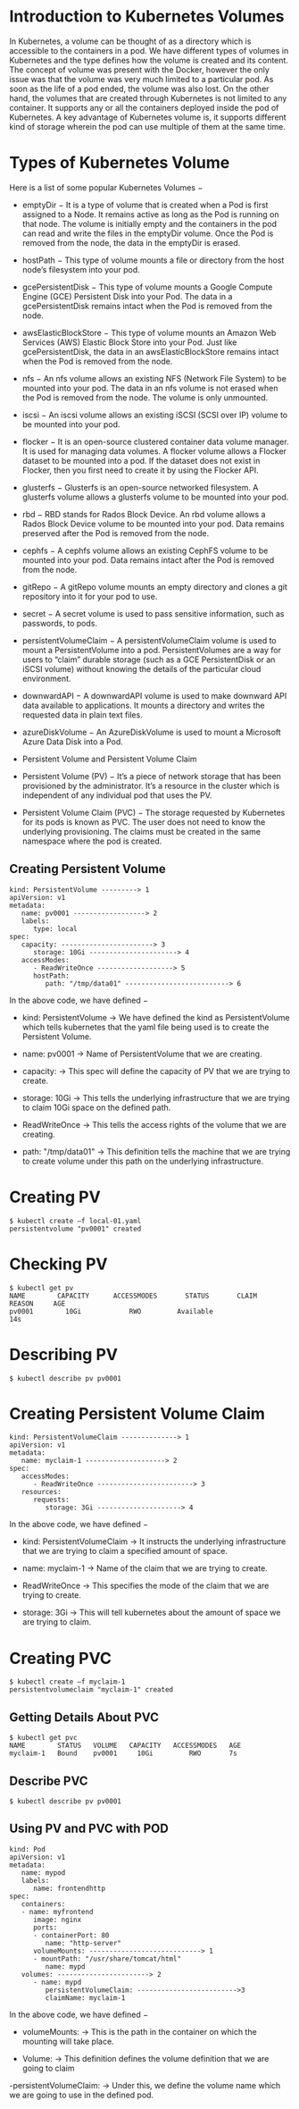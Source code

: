 # Introduction to Kubernetes Volumes

In Kubernetes, a volume can be thought of as a directory which is accessible to the containers in a pod. We have different types of volumes in Kubernetes and the type defines how the volume is created and its content.
The concept of volume was present with the Docker, however the only issue was that the volume was very much limited to a particular pod. As soon as the life of a pod ended, the volume was also lost.
On the other hand, the volumes that are created through Kubernetes is not limited to any container. It supports any or all the containers deployed inside the pod of Kubernetes. A key advantage of Kubernetes volume is, it supports different kind of storage wherein the pod can use multiple of them at the same time.

# Types of Kubernetes Volume

Here is a list of some popular Kubernetes Volumes −

-  emptyDir − It is a type of volume that is created when a Pod is first assigned to a Node. It remains active as long as the Pod is running on that node. The volume is initially empty and the containers in the pod can read and write the files in the emptyDir volume. Once the Pod is removed from the node, the data in the emptyDir is erased.

-  hostPath − This type of volume mounts a file or directory from the host node’s filesystem into your pod.

- gcePersistentDisk − This type of volume mounts a Google Compute Engine (GCE) Persistent Disk into your Pod. The data in a gcePersistentDisk remains intact when the Pod is removed from the node.

- awsElasticBlockStore − This type of volume mounts an Amazon Web Services (AWS) Elastic Block Store into your Pod. Just like gcePersistentDisk, the data in an awsElasticBlockStore remains intact when the Pod is removed from the node.

- nfs − An nfs volume allows an existing NFS (Network File System) to be mounted into your pod. The data in an nfs volume is not erased when the Pod is removed from the node. The volume is only unmounted.

- iscsi − An iscsi volume allows an existing iSCSI (SCSI over IP) volume to be mounted into your pod.

- flocker − It is an open-source clustered container data volume manager. It is used for managing data volumes. A flocker volume allows a Flocker dataset to be mounted into a pod. If the dataset does not exist in Flocker, then you first need to create it by using the Flocker API.

- glusterfs − Glusterfs is an open-source networked filesystem. A glusterfs volume allows a glusterfs volume to be mounted into your pod.

- rbd − RBD stands for Rados Block Device. An rbd volume allows a Rados Block Device volume to be mounted into your pod. Data remains preserved after the Pod is removed from the node.

- cephfs − A cephfs volume allows an existing CephFS volume to be mounted into your pod. Data remains intact after the Pod is removed from the node.

- gitRepo − A gitRepo volume mounts an empty directory and clones a git repository into it for your pod to use.

- secret − A secret volume is used to pass sensitive information, such as passwords, to pods.

- persistentVolumeClaim − A persistentVolumeClaim volume is used to mount a PersistentVolume into a pod. PersistentVolumes are a way for users to “claim” durable storage (such as a GCE PersistentDisk or an iSCSI volume) without knowing the details of the particular cloud environment.

- downwardAPI − A downwardAPI volume is used to make downward API data available to applications. It mounts a directory and writes the requested data in plain text files.

- azureDiskVolume − An AzureDiskVolume is used to mount a Microsoft Azure Data Disk into a Pod.

- Persistent Volume and Persistent Volume Claim

- Persistent Volume (PV) − It’s a piece of network storage that has been provisioned by the administrator. It’s a resource in the cluster which is independent of any individual pod that uses the PV.

- Persistent Volume Claim (PVC) − The storage requested by Kubernetes for its pods is known as PVC. The user does not need to know the underlying provisioning. The claims must be created in the same namespace where the pod is created.

## Creating Persistent Volume

```
kind: PersistentVolume ---------> 1
apiVersion: v1
metadata:
   name: pv0001 ------------------> 2
   labels:
      type: local
spec:
   capacity: -----------------------> 3
      storage: 10Gi ----------------------> 4
   accessModes:
      - ReadWriteOnce -------------------> 5
      hostPath:
         path: "/tmp/data01" --------------------------> 6
```

In the above code, we have defined −

- kind: PersistentVolume → We have defined the kind as PersistentVolume which tells kubernetes that the yaml file being used is to create the Persistent Volume.

- name: pv0001 → Name of PersistentVolume that we are creating.

- capacity: → This spec will define the capacity of PV that we are trying to create.

- storage: 10Gi → This tells the underlying infrastructure that we are trying to claim 10Gi space on the defined path.

- ReadWriteOnce → This tells the access rights of the volume that we are creating.

- path: "/tmp/data01" → This definition tells the machine that we are trying to create volume under this path on the underlying infrastructure.

# Creating PV

```
$ kubectl create –f local-01.yaml
persistentvolume "pv0001" created
```

# Checking PV

```
$ kubectl get pv
NAME        CAPACITY      ACCESSMODES       STATUS       CLAIM      REASON     AGE
pv0001        10Gi            RWO         Available                            14s
```

# Describing PV

```
$ kubectl describe pv pv0001
```

# Creating Persistent Volume Claim

```
kind: PersistentVolumeClaim --------------> 1
apiVersion: v1
metadata:
   name: myclaim-1 --------------------> 2
spec:
   accessModes:
      - ReadWriteOnce ------------------------> 3
   resources:
      requests:
         storage: 3Gi ---------------------> 4
```

In the above code, we have defined −

- kind: PersistentVolumeClaim → It instructs the underlying infrastructure that we are trying to claim a specified amount of space.

- name: myclaim-1 → Name of the claim that we are trying to create.

- ReadWriteOnce → This specifies the mode of the claim that we are trying to create.

- storage: 3Gi → This will tell kubernetes about the amount of space we are trying to claim.

# Creating PVC

```
$ kubectl create –f myclaim-1
persistentvolumeclaim "myclaim-1" created
```

## Getting Details About PVC


```
$ kubectl get pvc
NAME        STATUS   VOLUME   CAPACITY   ACCESSMODES   AGE
myclaim-1   Bound    pv0001     10Gi         RWO       7s
```

## Describe PVC

```
$ kubectl describe pv pv0001
```

## Using PV and PVC with POD

```
kind: Pod
apiVersion: v1
metadata:
   name: mypod
   labels:
      name: frontendhttp
spec:
   containers:
   - name: myfrontend
      image: nginx
      ports:
      - containerPort: 80
         name: "http-server"
      volumeMounts: ----------------------------> 1
      - mountPath: "/usr/share/tomcat/html"
         name: mypd
   volumes: -----------------------> 2
      - name: mypd
         persistentVolumeClaim: ------------------------->3
         claimName: myclaim-1
```

In the above code, we have defined −

- volumeMounts: → This is the path in the container on which the mounting will take place.

- Volume: → This definition defines the volume definition that we are going to claim

-persistentVolumeClaim: → Under this, we define the volume name which we are going to use in the defined pod.
